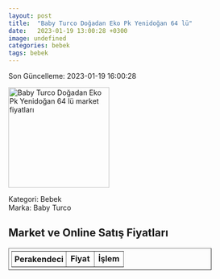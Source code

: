```yaml
---
layout: post
title:  "Baby Turco Doğadan Eko Pk Yenidoğan 64 lü"
date:   2023-01-19 13:00:28 +0300
image: undefined
categories: bebek
tags: bebek
---
```


Son Güncelleme: 2023-01-19 16:00:28

<img src="undefined" width="200" alt="Baby Turco Doğadan Eko Pk Yenidoğan 64 lü market fiyatları" />

Kategori: Bebek
<br />
Marka: Baby Turco

<h2>Market ve Online Satış Fiyatları</h2>

<table border="1" style="padding: 5px;width:80%;">
  <tr>
    <td style="padding: 5px;"><strong>Perakendeci</strong></td>
    <td><strong>Fiyat</strong></td>
    <td><strong>İşlem</strong></td>
  </tr>
  
</table>
